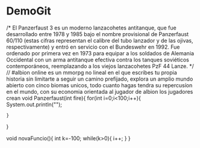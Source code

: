# DemoGit


/*
El Panzerfaust 3 es un moderno lanzacohetes antitanque, 
que fue desarrollado entre 1978 y 1985 bajo el nombre provisional de Panzerfaust 60/110 
(estas cifras representan el calibre del tubo lanzador y de las ojivas, respectivamente) 
y entró en servicio con el Bundeswehr en 1992. Fue ordenado por primera vez en 1973 para 
equipar a los soldados de Alemania Occidental con un arma antitanque efectiva contra 
los tanques soviéticos contemporáneos, reemplazando a los viejos lanzacohetes PzF 44 Lanze.
*/
// #albion online es un mmorpg no lineal en el que escribes tu propia historia sin limitarte a seguir un camino prefijado, explora un amplio mundo abierto con cinco biomas unicos, todo cuanto hagas tendra su repercusíon en el mundo, con su economia orientada al jugador de albion los jugadores crean
void Panzerfaust(int fire){
	for(int i=0;i<100;i++){
		System.out.println("");
		
	}
}

void novaFuncio(){
	int k=-100;
	while(k>0){
		i++;
	}
}
